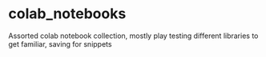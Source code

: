 # colab_notebooks
Assorted colab notebook collection, mostly play testing different libraries to get familiar, saving for snippets
